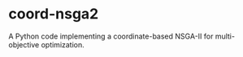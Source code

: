 # coord-nsga2
A Python code implementing a coordinate-based NSGA-II for multi-objective optimization.
